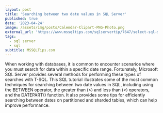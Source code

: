 ```yaml
---
layout: post
title: 'Searching between two date values in SQL Server'
published: true
date: '2023-04-24'
image: /assets/img/posts/Calendar-Clipart-PNG-Photo.png
external_url: 'https://www.mssqltips.com/sqlservertip/7647/select-sql-server-data-between-two-dates/?utm_source=HadiFadlallah#comments'
tags:
  - sql server
  - sql
subtitle: MSSQLTips.com
---
```

When working with databases, it is common to encounter scenarios where you must search for data within a specific date range. Fortunately, Microsoft SQL Server provides several methods for performing these types of searches with T-SQL. This SQL tutorial illustrates some of the most common techniques for searching between two date values in SQL, including using the BETWEEN operator, the greater than (>) and less than (<) operators, and the DATEPART() function. It also provides some tips for efficiently searching between dates on partitioned and sharded tables, which can help improve performance.
